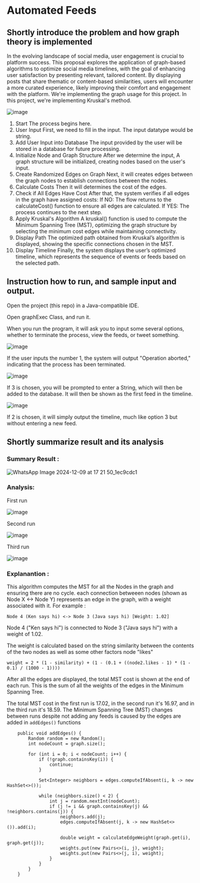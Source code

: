 # Automated Feeds
## Shortly introduce the problem and how graph theory is implemented
In the evolving landscape of social media, user engagement is crucial to platform success. This proposal explores the application of graph-based algorithms to optimize social media timelines, with the goal of enhancing user satisfaction by presenting relevant, tailored content. By displaying posts that share thematic or content-based similarities, users will encounter a more curated experience, likely improving their comfort and engagement with the platform. We're implementing the graph usage for this project. In this project, we're implementing Kruskal's method.


![image](https://github.com/user-attachments/assets/cf74caf8-3a81-40b8-8790-3de8011dc8b9)


1. Start
The process begins here.
2. User Input
First, we need to fill in the input. The input datatype would be string.
3. Add User Input into Database
The input provided by the user will be stored in a database for future processing.
4. Initialize Node and Graph Structure
After we determine the input, A graph structure will be initialized, creating nodes based on the user's input.
5. Create Randomized Edges on Graph
Next, it will creates edges between the graph nodes to establish connections between the nodes.
6. Calculate Costs
Then it will determines the cost of the edges.
7. Check if All Edges Have Cost
After that, the system verifies if all edges in the graph have assigned costs:
If NO: The flow returns to the calculateCost() function to ensure all edges are calculated.
If YES: The process continues to the next step.
8. Apply Kruskal's Algorithm
A kruskal() function is used to compute the Minimum Spanning Tree (MST), optimizing the graph structure by selecting the minimum cost edges while maintaining connectivity.
9. Display Path
The optimized path obtained from Kruskal’s algorithm is displayed, showing the specific connections chosen in the MST.
10. Display Timeline
Finally, the system displays the user’s optimized timeline, which represents the sequence of events or feeds based on the selected path.
## Instruction how to run, and sample input and output. 

Open the project (this repo) in a Java-compatible IDE.

Open graphExec Class, and run it.

When you run the program, it will ask you to input some several options, whether to terminate the process, view the feeds, or tweet something.

![image](https://github.com/user-attachments/assets/fcee81a7-33dd-4ff9-bcba-d0c531c99042)

If the user inputs the number 1, the system will output "Operation aborted," indicating that the process has been terminated.

![image](https://github.com/user-attachments/assets/df239406-a3cc-49c4-a923-3c108f5d7f4b)

If 3 is chosen, you will be prompted to enter a String, which will then be added to the database. It will then be shown as the first feed in the timeline.

![image](https://github.com/user-attachments/assets/5ae7cc45-2afc-46e5-bd5b-adac8d90bdd1)

If 2 is chosen, it will simply output the timeline, much like option 3 but without entering a new feed.

## Shortly summarize result and its analysis

### Summary Result :

![WhatsApp Image 2024-12-09 at 17 21 50_1ec9cdc1](https://github.com/user-attachments/assets/f9ef2b11-4834-4171-b9a0-f8eb2b202d16)

### Analysis:

First run

![image](https://github.com/user-attachments/assets/600cd3b5-ca34-4773-a777-d726722b9441)

Second run

![image](https://github.com/user-attachments/assets/e58a5e24-b46b-4215-ab54-4405e2860eb7)

Third run 

![image](https://github.com/user-attachments/assets/35b0f3ad-3e1c-45c5-8ef6-e9da8f0819ff)

### Explanantion :

This algorithm computes the MST for all the Nodes in the graph and ensuring there are no cycle. each connection betweeen nodes (shown as Node X <-> Node Y) represents an edge in the graph, with a weight associated with it. For example :

`Node 4 (Ken says hi) <-> Node 3 (Java says hi) [Weight: 1.02]`

Node 4 ("Ken says hi") is connected to Node 3 ("Java says hi") with a weight of 1.02.

The weight is calculated based on the string similarity between the contents of the two nodes as well as some other factors node "likes" 

`weight = 2 * (1 - similarity) + (1 - (0.1 + ((node2.likes - 1) * (1 - 0.1) / (1000 - 1))))`

After all the edges are displayed, the total MST cost is shown at the end of each run. This is the sum of all the weights of the edges in the Minimum Spanning Tree. 

The total MST cost in the first run is 17.02, in the second run it's 16.97, and in the third run it's 18.59. The Minimum Spanning Tree (MST) changes between runs despite not adding any feeds is caused by the edges are added in  `addEdges()` functions

```
    public void addEdges() {
        Random random = new Random();
        int nodeCount = graph.size();

        for (int i = 0; i < nodeCount; i++) {
            if (!graph.containsKey(i)) {
                continue;
            }

            Set<Integer> neighbors = edges.computeIfAbsent(i, k -> new HashSet<>());

            while (neighbors.size() < 2) {
                int j = random.nextInt(nodeCount);
                if (j != i && graph.containsKey(j) && !neighbors.contains(j)) {
                    neighbors.add(j);
                    edges.computeIfAbsent(j, k -> new HashSet<>()).add(i);

                    double weight = calculateEdgeWeight(graph.get(i), graph.get(j));
                    weights.put(new Pairs<>(i, j), weight);
                    weights.put(new Pairs<>(j, i), weight);
                }
            }
        }
    }
```

